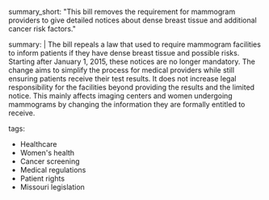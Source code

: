summary_short: "This bill removes the requirement for mammogram providers to give detailed notices about dense breast tissue and additional cancer risk factors."

summary: |
  The bill repeals a law that used to require mammogram facilities to inform patients if they have dense breast tissue and possible risks. Starting after January 1, 2015, these notices are no longer mandatory. The change aims to simplify the process for medical providers while still ensuring patients receive their test results. It does not increase legal responsibility for the facilities beyond providing the results and the limited notice. This mainly affects imaging centers and women undergoing mammograms by changing the information they are formally entitled to receive.

tags:
  - Healthcare
  - Women's health
  - Cancer screening
  - Medical regulations
  - Patient rights
  - Missouri legislation
